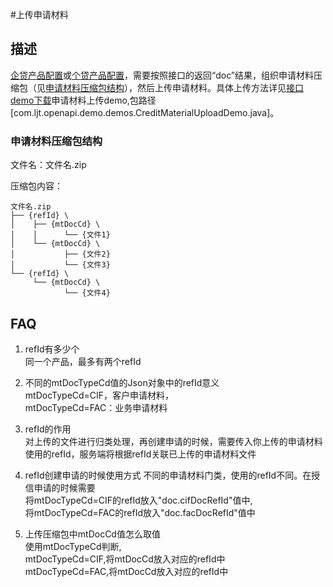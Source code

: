 #上传申请材料
## 描述
[企贷产品配置](04_cp_fac_config.md)或[个贷产品配置](01_cs_fac_config.md)，需要按照接口的返回“doc”结果，组织申请材料压缩包（见[申请材料压缩包结构](#申请材料压缩包结构)），然后上传申请材料。具体上传方法详见<a href="https://codeload.github.com/lianjintai/openapi-demo-java/zip/master" target="_blank">接口demo下载</a>申请材料上传demo,包路径[com.ljt.openapi.demo.demos.CreditMaterialUploadDemo.java]。



### 申请材料压缩包结构
文件名：文件名.zip

压缩包内容：
```
文件名.zip
├── {refId} \
│    ├── {mtDocCd} \
│    │      └── {文件1}
│    └── {mtDocCd} \
│           ├── {文件2}
│           └── {文件3}
└── {refId} \
     └── {mtDocCd} \
            └── {文件4}
```
## FAQ
1. refId有多少个<br>
同一个产品，最多有两个refId
2. 不同的mtDocTypeCd值的Json对象中的refId意义<br>
mtDocTypeCd=CIF，客户申请材料，<br>
mtDocTypeCd=FAC：业务申请材料

3. refId的作用<br>
对上传的文件进行归类处理，再创建申请的时候，需要传入你上传的申请材料使用的refId，服务端将根据refId关联已上传的申请材料文件
4. refId创建申请的时候使用方式
不同的申请材料门类，使用的refId不同。在授信申请的时候需要<br>将mtDocTypeCd=CIF的refId放入"doc.cifDocRefId"值中,<br>将mtDocTypeCd=FAC的refId放入"doc.facDocRefId"值中
5. 上传压缩包中mtDocCd值怎么取值<br>
使用mtDocTypeCd判断,<br>
mtDocTypeCd=CIF,将mtDocCd放入对应的refId中<br>
mtDocTypeCd=FAC,将mtDocCd放入对应的refId中